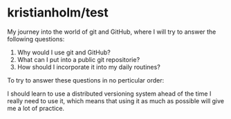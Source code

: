 # kristianholm/test

My journey into the world of git and GitHub, where I will try to answer the following questions:

1. Why would I use git and GitHub?
2. What can I put into a public git repositorie?
3. How should I incorporate it into my daily routines?

To try to answer these questions in no perticular order:

I should learn to use a distributed versioning system ahead of the time I really need
to use it, which means that using it as much as possible will give me a lot of
practice.

